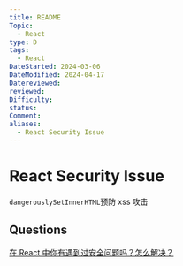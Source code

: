 ```yaml
---
title: README
Topic:
  - React
type: D
tags:
  - React
DateStarted: 2024-03-06
DateModified: 2024-04-17
Datereviewed: 
reviewed: 
Difficulty: 
status: 
Comment: 
aliases:
  - React Security Issue
---
```


# React Security Issue

`dangerouslySetInnerHTML`预防 xss 攻击

## Questions

[在 React 中你有遇到过安全问题吗？怎么解决？](https://github.com/haizlin/fe-interview/issues/862)
